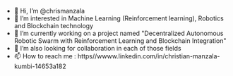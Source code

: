 - 👋 Hi, I’m @chrismanzala
- 👀 I’m interested in Machine Learning (Reinforcement learning), Robotics and Blockchain technology
- 🌱 I’m currently working on a project named "Decentralized Autonomous Robotic Swarm with Reinforcement Learning and Blockchain Integration"
- 💞️ I’m also looking for collaboration in each of those fields
- 📫 How to reach me : https//wwww.linkedin.com/in/christian-manzala-kumbi-14653a182

<!---
Krismanzala/Krismanzala is a ✨ special ✨ repository because its `README.md` (this file) appears on your GitHub profile.
You can click the Preview link to take a look at your changes.
--->
